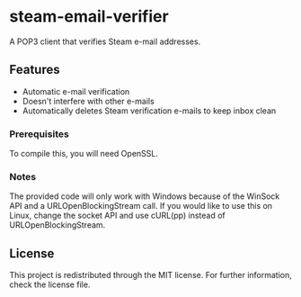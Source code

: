# steam-email-verifier
A POP3 client that verifies Steam e-mail addresses.

## Features
* Automatic e-mail verification
* Doesn't interfere with other e-mails
* Automatically deletes Steam verification e-mails to keep inbox clean

### Prerequisites
To compile this, you will need OpenSSL.

### Notes
The provided code will only work with Windows because of the WinSock API and a URLOpenBlockingStream call.
If you would like to use this on Linux, change the socket API and use cURL(pp) instead of URLOpenBlockingStream.

## License
This project is redistributed through the MIT license. For further information, check the license file.
